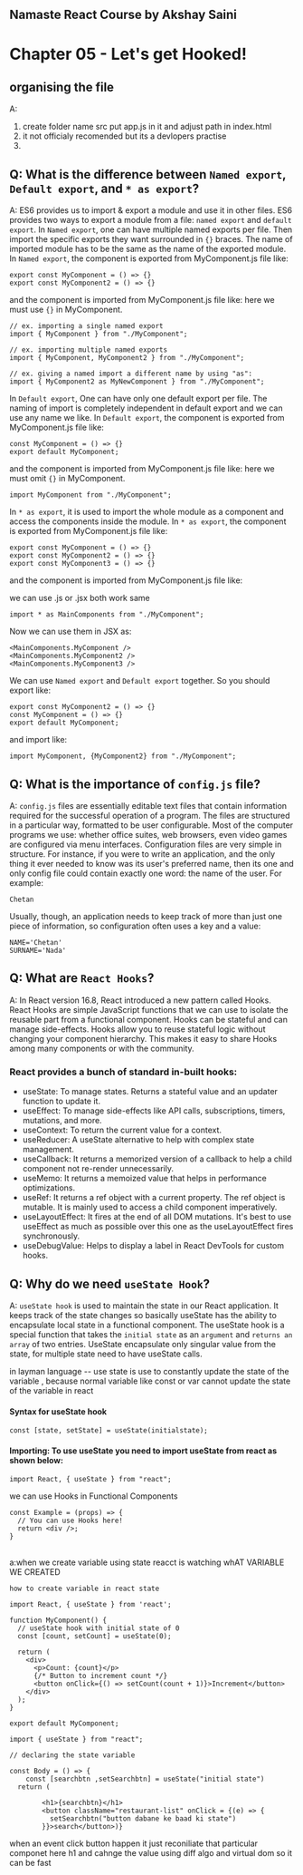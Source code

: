 ## Namaste React Course by Akshay Saini
# Chapter 05 - Let's get Hooked!

## organising the file 
A: 
1. create folder name src put app.js in it and adjust path in index.html
2. it not officialy recomended but its a devlopers practise 
3. 



## Q: What is the difference between `Named export`, `Default export`, and `* as export`?
A: ES6 provides us to import & export a module and use it in other files. ES6 provides two ways to export a module from a file: `named export` and `default export`.
In `Named export`, one can have multiple named exports per file. Then import the specific exports they want surrounded in `{}` braces. The name of imported module has to be the same as the name of the exported module.
In `Named export`, the component is exported from MyComponent.js file like:
```
export const MyComponent = () => {}
export const MyComponent2 = () => {}
``` 
and the component is imported from MyComponent.js file like: here we must use `{}` in MyComponent.
```
// ex. importing a single named export
import { MyComponent } from "./MyComponent";

// ex. importing multiple named exports
import { MyComponent, MyComponent2 } from "./MyComponent";

// ex. giving a named import a different name by using "as":
import { MyComponent2 as MyNewComponent } from "./MyComponent";
```

In `Default export`, One can have only one default export per file. The naming of import is completely independent in default export and we can use any name we like.
In `Default export`, the component is exported from MyComponent.js file like:
```
const MyComponent = () => {}
export default MyComponent;
```
and the component is imported from MyComponent.js file like: here we must omit `{}` in MyComponent.
```
import MyComponent from "./MyComponent";
```

In `* as export`, it is used to import the whole module as a component and access the components inside the module.
In `* as export`, the component is exported from MyComponent.js file like:
```
export const MyComponent = () => {}
export const MyComponent2 = () => {}
export const MyComponent3 = () => {}
``` 
and the component is imported from MyComponent.js file like:

we can use .js or .jsx both work same
```
import * as MainComponents from "./MyComponent";
```
Now we can use them in JSX as:
```
<MainComponents.MyComponent />
<MainComponents.MyComponent2 />
<MainComponents.MyComponent3 />
```
We can use  `Named export` and `Default export` together. So you should export like:
```
export const MyComponent2 = () => {}
const MyComponent = () => {}
export default MyComponent;
```
and import like:
```
import MyComponent, {MyComponent2} from "./MyComponent";
```


## Q: What is the importance of `config.js` file?
A: `config.js` files are essentially editable text files that contain information required for the successful operation of a program. The files are structured in a particular way, formatted to be user configurable.
Most of the computer programs we use: whether office suites, web browsers, even video games are configured via menu interfaces.
Configuration files are very simple in structure. For instance, if you were to write an application, and the only thing it ever needed to know was its user's preferred name, then its one and only config file could contain exactly one word: the name of the user. For example:
```
Chetan
```
Usually, though, an application needs to keep track of more than just one piece of information, so configuration often uses a key and a value:
```
NAME='Chetan'
SURNAME='Nada'
```

## Q: What are `React Hooks`?
A: In React version 16.8, React introduced a new pattern called Hooks. React Hooks are simple JavaScript functions that we can use to isolate the reusable part from a functional component. Hooks can be stateful and can manage side-effects.
Hooks allow you to reuse stateful logic without changing your component hierarchy. This makes it easy to share Hooks among many components or with the community.
### React provides a bunch of standard in-built hooks:
- useState: To manage states. Returns a stateful value and an updater function to update it.
- useEffect: To manage side-effects like API calls, subscriptions, timers, mutations, and more.
- useContext: To return the current value for a context.
- useReducer: A useState alternative to help with complex state management.
- useCallback: It returns a memorized version of a callback to help a child component not re-render unnecessarily.
- useMemo: It returns a memoized value that helps in performance optimizations.
- useRef: It returns a ref object with a current property. The ref object is mutable. It is mainly used to access a child component imperatively.
- useLayoutEffect: It fires at the end of all DOM mutations. It's best to use useEffect as much as possible over this one as the useLayoutEffect fires synchronously.
- useDebugValue: Helps to display a label in React DevTools for custom hooks.


## Q: Why do we need `useState Hook`?
A: `useState hook` is used to maintain the state in our React application. It keeps track of the state changes so basically useState has the ability to encapsulate local state in a functional component.
The  useState hook is a special function that takes the `initial state` as an `argument` and `returns an array` of two entries. 
 UseState encapsulate only singular value from the state, for multiple state need to have useState calls.

 in layman language  -- use state is use to constantly update the state of the variable , because normal variable like const or var cannot update the state of the variable in react 
#### Syntax for useState hook
```
const [state, setState] = useState(initialstate);
```
#### Importing: To use useState you need to import useState from react as shown below:
```
import React, { useState } from "react";
```
we can use Hooks in Functional Components
```
const Example = (props) => {
  // You can use Hooks here!
  return <div />;
}
```

##
a:when we create variable using state reacct is watching whAT VARIABLE WE CREATED
```
how to create variable in react state

import React, { useState } from 'react';

function MyComponent() {
  // useState hook with initial state of 0
  const [count, setCount] = useState(0);

  return (
    <div>
      <p>Count: {count}</p>
      {/* Button to increment count */}
      <button onClick={() => setCount(count + 1)}>Increment</button>
    </div>
  );
}

export default MyComponent;
```
``` 
import { useState } from "react";

// declaring the state variable

const Body = () => {
    const [searchbtn ,setSearchbtn] = useState("initial state")
  return (
   
        <h1>{searchbtn}</h1>
        <button className="restaurant-list" onClick = {(e) => {
          setSearchbtn("button dabane ke baad ki state")
        }}>search</button>)}
```
when an event click button happen it just reconiliate that particular componet  here h1 and cahnge the value using diff algo and virtual dom so it can be fast 
